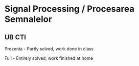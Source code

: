 # Signal Processing / Procesarea Semnalelor
## UB CTI

Prezenta - Partly solved, work done in class

Full - Entirely solved, work finished at home
